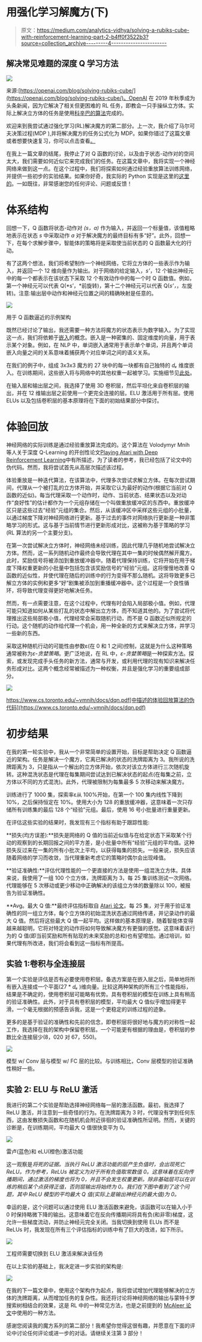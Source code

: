 # 用强化学习解魔方(下)

> 原文：<https://medium.com/analytics-vidhya/solving-a-rubiks-cube-with-reinforcement-learning-part-2-b4ff0f3522b3?source=collection_archive---------4----------------------->

## 解决常见难题的深度 Q 学习方法

![](img/6b0a0e7ad01c596d8c2c61112f3e9de6.png)

来源:[https://openai.com/blog/solving-rubiks-cube/](https://openai.com/blog/solving-rubiks-cube/)。OpenAI 在 2019 年秋季成为头条新闻，因为它解决了相关但更困难的 RL 任务，即教会一只手操纵立方体。实际上解决立方体的任务是使用[科辛巴的算法](https://en.wikipedia.org/wiki/Optimal_solutions_for_Rubik%27s_Cube#Kociemba's_algorithm)完成的。

欢迎来到我尝试通过强化学习(RL)解决魔方的第二部分。上一次，我介绍了马尔可夫决策过程(MDP ),并将解决魔方的任务公式化为 MDP。如果你错过了这篇文章或者想要快速复习，你可以点击查看[。](/@mgd67/solving-a-rubiks-cube-with-reinforcement-learning-part-1-4f0405dd07f2)

在我上一篇文章的结尾，我停止了对 Q 函数的讨论，以及由于状态-动作对的空间太大，我们需要如何近似它来完成我们的任务。在这篇文章中，我将实现一个神经网络来做到这一点。在这个过程中，我们将探索如何通过经验重放算法训练网络，并提供一些初步的实验结果。如果你好奇，我实际的 Python 实现是这里的[这里的](https://github.com/MattD18/rubiks-cube)。一如既往，非常感谢您的任何评论、问题或反馈！

# 体系结构

回想一下，Q 函数将状态-动作对 *(s，a)* 作为输入，并返回一个标量值，该值粗略地表示在状态 *s* 中采取动作 *a* 对于解决魔方的最终目标有多“好”。此外，回想一下，在每个求解步骤中，智能体的策略将是采取使当前状态的 Q 函数最大化的行动。

有了这两个想法，我们将希望制作一个神经网络，它将立方体的一些表示作为输入，并返回一个 12 维向量作为输出。对于网络的给定输入，*s’*，12 个输出神经元中的每一个都表示在该状态下采取 12 个有效动作中的每一个时 Q 函数值。例如，第一个神经元可以代表 Q(*s’，*前旋转)，第十二个神经元可以代表 Q(*s’，*，左旋转)。注意:输出层中动作和神经元位置之间的精确映射是任意的。

![](img/402d11ee637d9e8ddfefc4f0ae588f49.png)

用于 Q 函数逼近的示例架构

既然已经讨论了输出，我还需要一种方法将魔方的状态表示为数字输入。为了实现这一点，我们将依赖于[嵌入](https://developers.google.com/machine-learning/crash-course/embeddings/video-lecture)的概念。嵌入是一种密集的、固定维度的向量，用于表示某个对象。例如，在 NLP 中，单词嵌入通常用于表示单个单词，并且两个单词嵌入向量之间的关系意味着捕获两个对应单词之间的语义关系。

在我们的例子中，组成 3x3x3 魔方的 27 块中的每一块都有自己独特的 *dₑ* 维度嵌入。在训练期间，这些嵌入将与网络中的其他权重一起被学习。实施细节见[此处](https://www.tensorflow.org/api_docs/python/tf/keras/layers/Embedding)。

在输入层和输出层之间，我选择了使用 3D 卷积层，然后平坦化来自卷积层的输出，并在 12 维输出层之前使用一个更完全连接的层。ELU 激活用于所有层。使用 ELUs 以及包括卷积层的基本原理将在下面的初始结果部分中探讨。

# 体验回放

神经网络的实际训练是通过经验重放算法完成的。这个算法在 Volodymyr Mnih 等人关于深度 Q-Learning 的开创性论文[Playing Atari with Deep Reinforcement Learning](https://www.cs.toronto.edu/~vmnih/docs/dqn.pdf)中有所描述，为了读者的参考，我已经包括了论文中的伪代码。然而，我将尝试首先从高层次描述该过程。

体验重放是一种迭代算法，在该算法中，代理多次尝试求解立方体。在每次尝试期间，代理从一个被打乱的立方体开始，并采取它认为最好的动作(根据它当前对 Q 函数的近似)。每当代理采取一个动作时，动作、当前状态、结果状态以及对动作“良好性”的估计都作为一个元组存储在一个叫做重放缓冲区的东西中。重放缓冲区只是这些过去“经验”元组的集合。然后，从该缓冲区中采样这些元组的小批量，以通过梯度下降对神经网络进行更新。基于过去的事件对网络执行更新是一种非策略学习的形式。这与基于当前情节进行更新形成对比，这被称为基于策略的学习(RL 算法的另一个主要分支)。

在第一次尝试解决立方体时，神经网络未经训练，因此代理几乎随机地尝试解决立方体。然而，这一系列随机动作最终会导致代理在其中一集的时候偶然解开魔方。此时，奖励信号将被添加到重放缓冲器中。随着代理保持训练，它将开始在用于梯度下降权重更新的小批量中包括包含该奖励信号的“经验”元组。这将慢慢地改善 Q 函数的近似性，并使代理在随后的训练中的行为变得不那么随机。这将导致更多已解立方体的实例和更多“好”剧集被添加到重播缓冲器中。这个过程是一个良性循环，将导致代理变得更好地解决任务。

然而，有一点需要注意，在这个过程中，代理有时会陷入局部极小值。例如，代理可能只知道如何从某些打乱的状态中解出立方体，而不知道其他的。为了尝试将代理推出这些局部极小值，代理经常会采取随机行动，而不是 Q 函数近似所规定的行动。这个随机的动作给代理一个机会，用一种全新的方式来解决立方体，并学习一些新的东西。

采取这种随机行动的可能性由参数ε(在 0 和 1 之间)控制，这就是为什么这种策略通常被称为*ε-贪婪策略*。更广泛地说，在 RL 中，*ε-贪婪策略*是一种探索方法。探索，或发现完成手头任务的新方法，通常与开发，或利用代理的现有知识来解决任务形成对比。这两个概念经常被描述为一种权衡，并且是强化学习的重要组成部分。

![](img/848e4bdfecd18e82c9d33e5f05efe896.png)

https://www.cs.toronto.edu/~vmnih/docs/dqn.pdf[中描述的体验回放算法的伪代码](https://www.cs.toronto.edu/~vmnih/docs/dqn.pdf)

# 初步结果

在我的第一轮实验中，我从一个非常简单的设置开始，目标是帮助决定 Q 函数逼近的架构。任务是解决一个魔方，它离已解决的状态的洗牌距离为 3。我所说的洗牌距离为 3，只是指从一个解出的立方体开始，依次对该立方体进行三次随机旋转。这种混洗状态是代理在每集期间尝试达到已解决状态的起点(在每集之前，立方体以不同的方式混洗)。此外，代理被限制为每集最多 5 次移动来解决魔方。

训练进行了 1000 集，探索率ε从 100%开始，在第一个 100 集内线性下降到 10%，之后保持恒定在 10%。使用大小为 128 的重放缓冲器，这意味着一次只存储所有训练集的最后 128 个“经验”元组。最后，使用 16 号小批量进行重量更新。

在评估这些实验的结果时，我发现有三个指标有助于跟踪性能:

**损失(均方误差):**损失是网络的 Q 值的当前近似值与在给定状态下采取某个行动的观察到的长期回报之间的平方差，是小批量中所有“经验”元组的平均值。这种损失反过来在一集的所有小批次上平均，以获得每集的损失。一般来说，损失应该随着网络的学习而收敛，当代理重新考虑它的策略时偶尔会出现峰值。

**验证准确性:**评估代理性能的一个更直接的方法是使用一组混洗立方体。具体来说，我使用了一组 100 个立方体，洗牌距离为 3，每 25 集训练测试一次网络。代理能够在 5 次移动或更少移动中正确解决的该组立方体的数量除以 100，被报告为验证准确性。

**Avg。最大 Q 值:**最终评估指标取自 [Atari 论文](https://www.cs.toronto.edu/~vmnih/docs/dqn.pdf)。每 25 集，对于用于验证准确性的同一组立方体，每个立方体的初始混洗状态通过网络传递，并记录动作的最大 Q 值。然后将这些最大 Q 值一起平均。这样做的基本原理是，随着智能体变得越来越聪明，它将对特定的动作将如何导致解决魔方有更强的感觉。这意味着该行为的 Q 值(即当前奖励和所有贴现的未来奖励的总和)也有望增加。通过培训，如果代理有所改进，我们将会看到这一指标有所提高。

## 实验 1:卷积与全连接层

第一个实验是评估是否有必要使用卷积层。备选方案是在嵌入层之后，简单地将所有嵌入连接成一个平面(27 * *dₑ* )维向量。比较这两种架构的所有三个性能指标，结果是不确定的，使用卷积层可能略有优势。具有卷积层的模型在训练上具有稍高的验证准确性。此外，对于具有卷积层的模型，平均最大 Q 值似乎增加得更平滑。一个毫无根据的预感告诉我，这是一个更稳定的训练过程的迹象。

更多的是基于验证的准确性和先前的信念，即卷积层将很好地与魔方的对称性一起工作，我选择在我的架构中保留卷积层。一个可能更有根据的理由是，卷积层的参数比全连接层少(8，020 对 67，550)。

![](img/dd9545cdca621a325d804b45197d3371.png)

模型 w/ Conv 层与模型 w/ FC 层的比较。与训练相比，Conv 层模型的验证准确性稍好一些。

## 实验 2: ELU 与 ReLU 激活

我进行的第二个实验是帮助选择神经网络每一层的激活函数。最初，我选择了 ReLU 激活，并注意到一些奇怪的行为。在洗牌距离为 3 时，代理没有学到任何东西，这由发散损失函数和在随机机会附近徘徊的验证准确性所证明。然而，关键的诊断是，在训练期间，平均最大 Q 值很快变平为 0。

![](img/057f8bf8f4bfb6650e9935a1733422fb.png)

雷卢(蓝色)和 eLU(橙色)激活功能

这一观察是*将死的证据。当执行 ReLU 激活功能的层产生负值时，会出现死亡 ReLU。作为参考，ReLUs 被定义为对于所有负值取常数值 0。这意味着在反向传播期间，通过激活的梯度也将为 0，并且不会发生权重更新。除非基础层可以在训练的稍后某个点获得正值，否则层输出将始终为 0。我们在下图中看到了这个问题，其中 ReLU 模型的平均最大 Q 值(实际上是输出神经元的最大值)为 0。*

幸运的是，这个问题可以通过使用 ELU 激活函数来避免，该函数可以在输入小于 0 时保持略微下降的输出。这意味着它在反向传播期间将具有负(和非零)梯度，这允许一些梯度流动，并防止神经元完全关闭。当我切换到使用 ELUs 而不是 ReLUs 时，我发现在所有三个评估指标的训练中有了巨大的改进，如下所示。

![](img/67bdff57f47c75740098249abd8d7ade.png)

工程师需要切换到 ELU 激活来解决该任务

在以上实验的基础上，我决定进一步实验的架构是:

![](img/f031b8930176f21f7daa7e063bd5708a.png)

在我的下一篇文章中，使用这个架构作为起点，我将尝试增加代理能够解决的立方体的洗牌距离，从而增加任务的复杂性。我还将讨论将神经网络的输出与蒙特卡罗搜索树相结合的效果，这是 RL 中的一种常见方法，也是之前提到的 [McAleer 论文](https://arxiv.org/pdf/1805.07470.pdf)中使用的一种方法。

感谢您阅读我的魔方系列的第二部分！我希望你觉得这很有趣，并愿意在下面的评论中讨论任何评论或进一步的对话。请继续关注第 3 部分！
